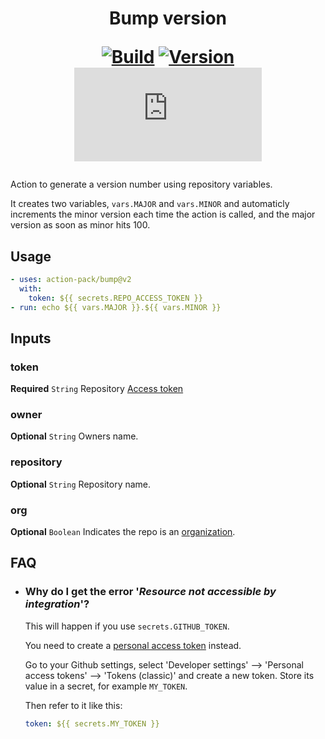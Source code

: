 <h1 align="center">Bump version<br />
<div align="center">
  
  [![Build](https://github.com/action-pack/bump/actions/workflows/build.yml/badge.svg)](https://github.com/action-pack/bump/)
  [![Version](https://img.shields.io/github/v/tag/action-pack/bump?label=version&sort=semver&color=066da5)](https://github.com/marketplace/actions/bump-version-number)
  [![Size](https://img.shields.io/github/size/action-pack/bump/dist/index.js?branch=release/v2.08&label=size&color=066da5)](https://github.com/action-pack/bump/)
  
</div></h1>

Action to generate a version number using repository variables.

It creates two variables, `vars.MAJOR` and `vars.MINOR` and automaticly increments the minor version each time the action is called, and the major version as soon as minor hits 100.

## Usage

```YAML
- uses: action-pack/bump@v2
  with:
    token: ${{ secrets.REPO_ACCESS_TOKEN }}
- run: echo ${{ vars.MAJOR }}.${{ vars.MINOR }}
```

## Inputs

### token

**Required** `String` Repository [Access token](https://docs.github.com/en/github/authenticating-to-github/creating-a-personal-access-token)

### owner

**Optional** `String` Owners name.

### repository

**Optional** `String` Repository name.

### org

**Optional** `Boolean` Indicates the repo is an [organization](https://docs.github.com/en/github/setting-up-and-managing-organizations-and-teams/about-organizations).

## FAQ

  * ### Why do I get the error '*Resource not accessible by integration*'?

    This will happen if you use ```secrets.GITHUB_TOKEN```.

    You need to create a [personal access token](https://docs.github.com/en/github/authenticating-to-github/creating-a-personal-access-token) instead.

    Go to your Github settings, select 'Developer settings' --> 'Personal access tokens' --> 'Tokens (classic)' and create a new token. Store its value in a secret, for example ```MY_TOKEN```.

    Then refer to it like this:
    
    ```yaml
    token: ${{ secrets.MY_TOKEN }}
    ```
